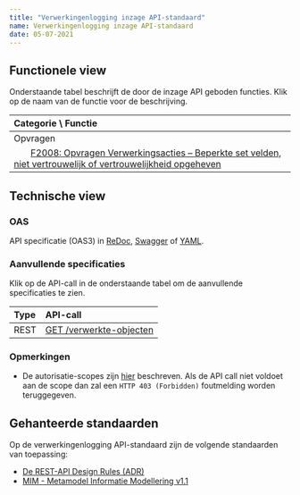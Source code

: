 ```yaml
---
title: "Verwerkingenlogging inzage API-standaard"
name: Verwerkingenlogging inzage API-standaard
date: 05-07-2021
---
```


## Functionele view

Onderstaande tabel beschrijft de door de inzage API geboden functies. Klik op de naam van de functie voor de beschrijving.

| Categorie \ Functie  |
| :----------- |
| Opvragen | 
| &nbsp;&nbsp;&nbsp;&nbsp;&nbsp;&nbsp; [F2008: Opvragen Verwerkingsacties – Beperkte set velden, niet vertrouwelijk of vertrouwelijkheid opgeheven](../achtergronddocumentatie/ontwerp/artefacten/2008.md) |


## Technische view

### OAS
API specificatie (OAS3) in
  [ReDoc](http://redocly.github.io/redoc/?url=https://raw.githubusercontent.com/VNG-Realisatie/gemma-verwerkingenlogging/master/docs/_content/api-read/oas-specification/logging-verwerkingen-api/openapi.yaml),
  [Swagger](https://petstore.swagger.io/?url=https://raw.githubusercontent.com/VNG-Realisatie/gemma-verwerkingenlogging/master/docs/_content/api-read/oas-specification/logging-verwerkingen-api/openapi.yaml) of
  [YAML](https://raw.githubusercontent.com/VNG-Realisatie/gemma-verwerkingenlogging/master/docs/_content/api-read/oas-specification/logging-verwerkingen-api/openapi.yaml).

### Aanvullende specificaties

Klik op de API-call in de onderstaande tabel om de aanvullende specificaties te zien.

| Type | API-call |
| :---- | :------- |
| REST | [GET /verwerkte-objecten](./aanvullendespecificatie-verwerkteobjecten-get.md) |

### Opmerkingen
- De autorisatie-scopes zijn [hier](./oas-specification/logging-verwerkingen-api/scopes.md) beschreven. Als de API call niet voldoet aan de scope dan zal een `HTTP 403 (Forbidden)` foutmelding worden teruggegeven.

## Gehanteerde standaarden
Op de verwerkingenlogging API-standaard zijn de volgende standaarden van toepassing:
- [De REST-API Design Rules (ADR)](https://forumstandaardisatie.nl/open-standaarden/rest-api-design-rules)
- [MIM - Metamodel Informatie Modellering v1.1](https://docs.geostandaarden.nl/mim/mim/)
